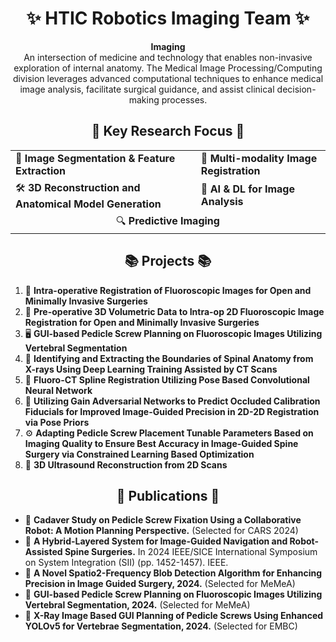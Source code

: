 <h1 align="center">✨ HTIC Robotics Imaging Team ✨</h1>

<p align="center">
  <b>Imaging</b><br>
  An intersection of medicine and technology that enables non-invasive exploration of internal anatomy. The Medical Image Processing/Computing division leverages advanced computational techniques to enhance medical image analysis, facilitate surgical guidance, and assist clinical decision-making processes.
</p>

<h2 align="center">🌟 Key Research Focus 🌟</h2>

<table align="center">
  <tr>
    <td>🧬 <b>Image Segmentation & Feature Extraction</b></td>
    <td>🔄 <b>Multi-modality Image Registration</b></td>
  </tr>
  <tr>
    <td>🛠️ <b>3D Reconstruction and Anatomical Model Generation</b></td>
    <td>🤖 <b>AI & DL for Image Analysis</b></td>
  </tr>
  <tr>
    <td colspan="2" align="center">🔍 <b>Predictive Imaging</b></td>
  </tr>
</table>

<h2 align="center">📚 Projects 📚</h2>

<ol>
  <li>🔬 <b>Intra-operative Registration of Fluoroscopic Images for Open and Minimally Invasive Surgeries</b></li>
  <li>🏥 <b>Pre-operative 3D Volumetric Data to Intra-op 2D Fluoroscopic Image Registration for Open and Minimally Invasive Surgeries</b></li>
  <li>🖥️ <b>GUI-based Pedicle Screw Planning on Fluoroscopic Images Utilizing Vertebral Segmentation</b></li>
  <li>🦴 <b>Identifying and Extracting the Boundaries of Spinal Anatomy from X-rays Using Deep Learning Training Assisted by CT Scans</b></li>
  <li>📐 <b>Fluoro-CT Spline Registration Utilizing Pose Based Convolutional Neural Network</b></li>
  <li>🤝 <b>Utilizing Gain Adversarial Networks to Predict Occluded Calibration Fiducials for Improved Image-Guided Precision in 2D-2D Registration via Pose Priors</b></li>
  <li>⚙️ <b>Adapting Pedicle Screw Placement Tunable Parameters Based on Imaging Quality to Ensure Best Accuracy in Image-Guided Spine Surgery via Constrained Learning Based Optimization</b></li>
  <li>🔄 <b>3D Ultrasound Reconstruction from 2D Scans</b></li>
</ol>

<h2 align="center">📝 Publications 📝</h2>

<ul>
  <li>📖 <b>Cadaver Study on Pedicle Screw Fixation Using a Collaborative Robot: A Motion Planning Perspective.</b> (Selected for CARS 2024)</li>
  <li>📖 <b>A Hybrid-Layered System for Image-Guided Navigation and Robot-Assisted Spine Surgeries.</b> In 2024 IEEE/SICE International Symposium on System Integration (SII) (pp. 1452-1457). IEEE.</li>
  <li>📖 <b>A Novel Spatio2-Frequency Blob Detection Algorithm for Enhancing Precision in Image Guided Surgery, 2024.</b> (Selected for MeMeA)</li>
  <li>📖 <b>GUI-based Pedicle Screw Planning on Fluoroscopic Images Utilizing Vertebral Segmentation, 2024.</b> (Selected for MeMeA)</li>
  <li>📖 <b>X-Ray Image Based GUI Planning of Pedicle Screws Using Enhanced YOLOv5 for Vertebrae Segmentation, 2024.</b> (Selected for EMBC)</li>
</ul>
